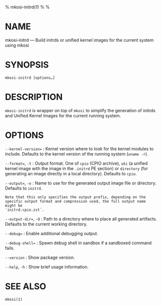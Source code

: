 % mkosi-initrd(1)
%
%

# NAME

mkosi-initrd — Build initrds or unified kernel images for the current system
using mkosi

# SYNOPSIS

`mkosi-initrd [options…]`

# DESCRIPTION

`mkosi-initrd` is wrapper on top of `mkosi` to simplify the generation of
initrds and Unified Kernel Images for the current running system.

# OPTIONS

`--kernel-version=`
:   Kernel version where to look for the kernel modules to include. Defaults to
    the kernel version of the running system (`uname -r`).

`--format=`, `-t`
:   Output format. One of `cpio` (CPIO archive), `uki` (a unified kernel image
    with the image in the `.initrd` PE section) or `directory` (for generating
    an image directly in a local directory). Defaults to `cpio`.

`--output=`, `-o`
:   Name to use for the generated output image file or directory. Defaults
    to `initrd`.

    Note that this only specifies the output prefix, depending on the
    specific output format and compression used, the full output name might be
    `initrd.cpio.zst`.

`--output-dir=`, `-O`
:   Path to a directory where to place all generated artifacts. Defaults to the
    current working directory.

`--debug=`
:   Enable additional debugging output.

`--debug-shell=`
:   Spawn debug shell in sandbox if a sandboxed command fails.

`--version`
:   Show package version.

`--help`, `-h`
:   Show brief usage information.

# SEE ALSO
`mkosi(1)`
